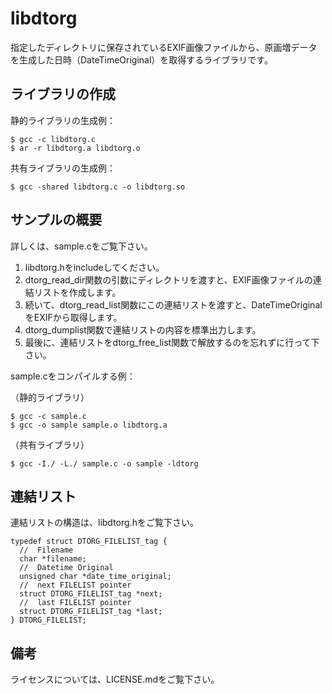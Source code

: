 libdtorg
========

指定したディレクトリに保存されているEXIF画像ファイルから、原画増データを生成した日時（DateTimeOriginal）を取得するライブラリです。

ライブラリの作成
----------------

静的ライブラリの生成例：

    $ gcc -c libdtorg.c
    $ ar -r libdtorg.a libdtorg.o

共有ライブラリの生成例：

    $ gcc -shared libdtorg.c -o libdtorg.so

サンプルの概要
--------------

詳しくは、sample.cをご覧下さい。

1. libdtorg.hをincludeしてください。
2. dtorg_read_dir関数の引数にディレクトリを渡すと、EXIF画像ファイルの連結リストを作成します。
3. 続いて、dtorg_read_list関数にこの連結リストを渡すと、DateTimeOriginalをEXIFから取得します。
4. dtorg_dumplist関数で連結リストの内容を標準出力します。
5. 最後に、連結リストをdtorg_free_list関数で解放するのを忘れずに行って下さい。

sample.cをコンパイルする例：

（静的ライブラリ）

    $ gcc -c sample.c
    $ gcc -o sample sample.o libdtorg.a

（共有ライブラリ）

    $ gcc -I./ -L./ sample.c -o sample -ldtorg

連結リスト
----------

連結リストの構造は、libdtorg.hをご覧下さい。

    typedef struct DTORG_FILELIST_tag {
      //  Filename
      char *filename;
      //  Datetime Original
      unsigned char *date_time_original;
      //  next FILELIST pointer
      struct DTORG_FILELIST_tag *next;
      //  last FILELIST pointer
      struct DTORG_FILELIST_tag *last;
    } DTORG_FILELIST;

備考
----

ライセンスについては、LICENSE.mdをご覧下さい。
